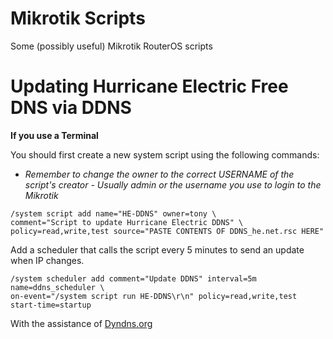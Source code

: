 Mikrotik Scripts
========

Some (possibly useful) Mikrotik RouterOS scripts

Updating Hurricane Electric Free DNS via DDNS
=============================================

**If you use a Terminal**

You should first create a new system script using the following commands:

- *Remember to change the owner to the correct USERNAME of the script's creator - Usually admin or the username you use to login to the Mikrotik*

```
/system script add name="HE-DDNS" owner=tony \
comment="Script to update Hurricane Electric DDNS" \
policy=read,write,test source="PASTE CONTENTS OF DDNS_he.net.rsc HERE"
```
Add a scheduler that calls the script every 5 minutes to send an update when IP changes.

```
/system scheduler add comment="Update DDNS" interval=5m name=ddns_scheduler \
on-event="/system script run HE-DDNS\r\n" policy=read,write,test start-time=startup  
```

With the assistance of [Dyndns.org](https://ddns.org/docs/1.0/ddns-configuration-mikrotik)
